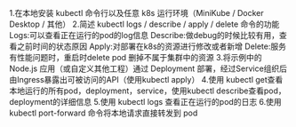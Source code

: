 1.在本地安装 kubectl 命令行以及任意 k8s 运行环境（MiniKube / Docker Desktop / 其他）
2.简述 kubectl logs / describe / apply / delete 命令的功能
Logs:可以查看正在运行的pod的log信息
Describe:做debug的时候比较有用，查看之前时间的状态原因
Apply:对部署在k8s的资源进行修改或者新增
Delete:服务有性能问题时，重启时delete pod 删掉不属于集群中的资源
3.将示例中的 Node.js 应用（或自定义其他工程）通过 Deployment 部署，经过Service组织后由Ingress暴露出可被访问的API（使用kubectl apply）
4.使用 kubectl get查看本地运行的所有pod，deployment，service，使用kubectl describe查看pod，deployment的详细信息
5.使用 kubectl logs 查看正在运行的pod的日志
6.使用 kubectl port-forward 命令将本地请求直接转发到 pod